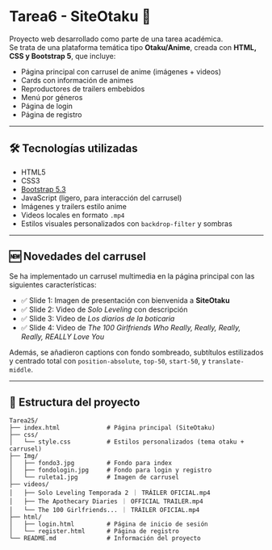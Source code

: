 # Tarea6 - SiteOtaku 🌸

Proyecto web desarrollado como parte de una tarea académica.  
Se trata de una plataforma temática tipo **Otaku/Anime**, creada con **HTML, CSS y Bootstrap 5**, que incluye:

- Página principal con carrusel de anime (imágenes + videos)
- Cards con información de animes
- Reproductores de trailers embebidos
- Menú por géneros
- Página de login
- Página de registro

---

## 🛠️ Tecnologías utilizadas

- HTML5
- CSS3
- [Bootstrap 5.3](https://getbootstrap.com/)
- JavaScript (ligero, para interacción del carrusel)
- Imágenes y trailers estilo anime
- Videos locales en formato `.mp4`
- Estilos visuales personalizados con `backdrop-filter` y sombras

---

## 🆕 Novedades del carrusel

Se ha implementado un carrusel multimedia en la página principal con las siguientes características:

- ✅ Slide 1: Imagen de presentación con bienvenida a **SiteOtaku**
- ✅ Slide 2: Video de *Solo Leveling* con descripción
- ✅ Slide 3: Video de *Los diarios de la boticaria*
- ✅ Slide 4: Video de *The 100 Girlfriends Who Really, Really, Really, Really, REALLY Love You*

Además, se añadieron captions con fondo sombreado, subtítulos estilizados y centrado total con `position-absolute`, `top-50`, `start-50`, y `translate-middle`.

---

## 📁 Estructura del proyecto

```plaintext
Tarea25/
├── index.html             # Página principal (SiteOtaku)
├── css/
│   └── style.css          # Estilos personalizados (tema otaku + carrusel)
├── Img/
│   ├── fondo3.jpg         # Fondo para index
│   ├── fondologin.jpg     # Fondo para login y registro
│   └── ruleta1.jpg        # Imagen de carrusel
├── videos/
│   ├── Solo Leveling Temporada 2 ｜ TRÁILER OFICIAL.mp4
│   ├── The Apothecary Diaries ｜ OFFICIAL TRAILER.mp4
│   └── The 100 Girlfriends... ｜ TRÁILER OFICIAL.mp4
├── html/
│   ├── login.html         # Página de inicio de sesión
│   └── register.html      # Página de registro
└── README.md              # Información del proyecto
